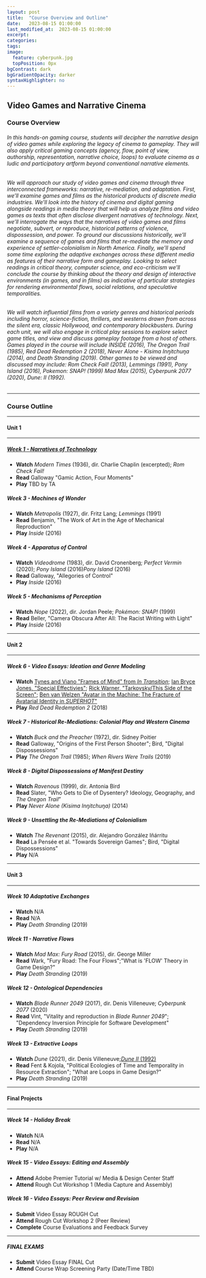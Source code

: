 ```yaml
---
layout: post
title:  "Course Overview and Outline"
date:   2023-08-15 01:00:00
last_modified_at:  2023-08-15 01:00:00
excerpt: 
categories: 
tags:  
image:
  feature: cyberpunk.jpg
  topPosition: 0px
bgContrast: dark
bgGradientOpacity: darker
syntaxHighlighter: no
---
```

## Video Games and Narrative Cinema

### Course Overview

###### In this hands-on gaming course, students will decipher the narrative design of video games while exploring the legacy of cinema to gameplay. They will also apply critical gaming concepts (agency, flow, point of view, authorship, representation, narrative choice, loops) to evaluate cinema as a ludic and participatory artform beyond conventional narrative elements. 

###### We will approach our study of video games and cinema through three interconnected frameworks: narrative, re-mediation, and adaptation. First, we’ll examine games and films as the historical products of discrete media industries. We’ll look into the history of cinema and digital gaming alongside readings in media theory that will help us analyze films and video games as texts that often disclose divergent narratives of technology. Next, we’ll interrogate the ways that the narratives of video games and films negotiate, subvert, or reproduce, historical patterns of violence, dispossession, and power. To ground our discussions historically, we’ll examine a sequence of games and films that re-mediate the memory and experience of settler-colonialism in North America. Finally, we’ll spend some time exploring the adaptive exchanges across these different media as features of their narrative form and gameplay. Looking to select readings in critical theory, computer science, and eco-criticism we’ll conclude the course by thinking about the theory and design of interactive environments (in games, and in films) as indicative of particular strategies for rendering environmental flows, social relations, and speculative temporalities.

###### We will watch influential films from a variety genres and historical periods including horror, science-fiction, thrillers, and westerns drawn from across the silent era, classic Hollywood, and contemporary blockbusters. During each unit, we will also engage in critical play sessions to explore select game titles, and view and discuss gameplay footage from a host of others. Games played in the course will include *INSIDE* (2016), *The Oregon Trail* (1985), *Red Dead Redemption 2* (2018), *Never Alone - Kisima Inŋitchuŋa* (2014), and *Death Stranding* (2019). Other games to be viewed and discussed may include: *Rom Check Fail!* (2013), *Lemmings* (1991), *Pony Island* (2016), *Pokemon: SNAP!* (1999) *Mad Max* (2015), *Cyberpunk 2077* (2020), *Dune: II* (1992).

---

### Course Outline

---

#### Unit 1

---
##### [**Week 1 - Narratives of Technology**](https://sgotzler.github.io/ENGL-257//week-1)
- **Watch** *Modern Times* (1936), dir. Charlie Chaplin (excerpted); *Rom Check Fail!*
- **Read** Galloway "Gamic Action, Four Moments"
- **Play** TBD by TA

##### **Week 3 - Machines of Wonder**
- **Watch** *Metropolis* (1927), dir. Fritz Lang; *Lemmings* (1991)
- **Read** Benjamin, "The Work of Art in the Age of Mechanical Reproduction"
- **Play** *Inside* (2016)

##### **Week 4 - Apparatus of Control**
- **Watch** *Videodrome* (1983), dir. David Cronenberg; *Perfect Vermin* (2020); *Pony Island* (2016)*Pony Island* (2016)
- **Read** Galloway, "Allegories of Control"
- **Play** *Inside* (2016)

##### **Week 5 - Mechanisms of Perception**
- **Watch** *Nope* (2022), dir. Jordan Peele; *Pokémon: SNAP!* (1999)
- **Read** Beller, "Camera Obscura After All: The Racist Writing with Light"
- **Play** *Inside* (2016)

---

#### Unit 2

---
##### **Week 6 - Video Essays: Ideation and Genre Modeling**
- **Watch** [Tynes and Viano "Frames of Mind" from *In Transition*](http://mediacommons.org/intransition/2015/03/12/frames-mind); [Ian Bryce Jones, "Special Effectivies"](http://mediacommons.org/intransition/special-effectivities?fbclid=IwAR2aBlrkkFzZAPgPf8jA3FKC-NAIRcprhQKzVYpRAbz9HLfvwq5mHWywfuA); [Rick Warner, "Tarkovsky/This Side of the Screen"](https://vimeo.com/205626288); [Ben van Welzen "Avatar in the Machine: The Fracture of Avatarial Identity in *SUPERHOT*"](https://uncch.instructure.com/courses/33866/discussion_topics/230654) 
- **Play** *Red Dead Redemption 2* (2018)

##### **Week 7 - Historical Re-Mediations: Colonial Play and Western Cinema** 
- **Watch** *Buck and the Preacher* (1972), dir. Sidney Poitier
- **Read** Galloway, "Origins of the First Person Shooter"; Bird, "Digital Dispossessions" 
- **Play** *The Oregon Trail* (1985); *When Rivers Were Trails* (2019)


##### **Week 8 - Digital Dispossessions of Manifest Destiny** 
- **Watch** *Ravenous* (1999), dir. Antonia Bird
- **Read** Slater, "Who Gets to Die of Dysentery? Ideology, Geography, and *The Oregon Trail*”
- **Play** *Never Alone (Kisima Inŋitchuŋa)* (2014)


##### **Week 9 - Unsettling the Re-Mediations of Colonialism** 
- **Watch** *The Revenant* (2015), dir. Alejandro González Iñárritu
- **Read** La Pensée et al. "Towards Sovereign Games"; Bird, "Digital Dispossessions"
- **Play** N/A


---

#### Unit 3

---

##### **Week 10 Adaptative Exchanges**
- **Watch** N/A
- **Read** N/A
- **Play** *Death Stranding* (2019)

##### **Week 11 - Narrative Flows**
- **Watch** *Mad Max: Fury Road* (2015), dir. George Miller 
- **Read** Wark, "Fury Road: The Four Flows";"What is 'FLOW' Theory in Game Design?"
- **Play** *Death Stranding* (2019)

##### **Week 12 - Ontological Dependencies**
- **Watch** *Blade Runner 2049* (2017), dir. Denis Villeneuve; *Cyberpunk 2077* (2020)
- **Read** Vint, "Vitality and reproduction in *Blade Runner 2049*"; "Dependency Inversion Principle for Software Development"
- **Play** *Death Stranding* (2019)

##### **Week 13 - Extractive Loops**

- **Watch** *Dune* (2021), dir. Denis Villeneuve;[*Dune II* (1992)](https://www.youtube.com/watch?v=gOscXf0Fpmk)
- **Read** Fent & Kojola, "Political Ecologies of Time and Temporality in Resource Extraction"; "What are Loops in Game Design?"
- **Play** *Death Stranding* (2019)

---

#### Final Projects

---
##### **Week 14 - Holiday Break** 
- **Watch** N/A
- **Read** N/A
- **Play** N/A

##### **Week 15 - Video Essays: Editing and Assembly**
- **Attend** Adobe Premier Tutorial w/ Media & Design Center Staff
- **Attend** Rough Cut Workshop 1 (Media Capture and Assembly)

##### **Week 16 - Video Essays: Peer Review and Revision**
- **Submit** Video Essay ROUGH Cut
- **Attend** Rough Cut Workshop 2 (Peer Review)
- **Complete** Course Evaluations and Feedback Survey

---

##### **FINAL EXAMS**
- **Submit** Video Essay FINAL Cut
- **Attend** Course Wrap Screening Party (Date/Time TBD)
